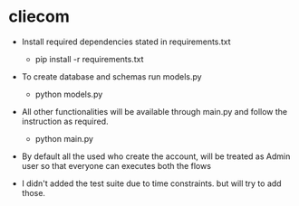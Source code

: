 # cliecom

*   Install required dependencies stated in requirements.txt
    *   pip install -r requirements.txt
   
*   To create database and schemas run models.py
    *   python models.py

*   All other functionalities will be available through main.py and follow the instruction as required.
    *   python main.py
    
*   By default all the used who create the account, will be treated as Admin user so that everyone can executes both the flows

*   I didn't added the test suite due to time constraints. but will try to add those.